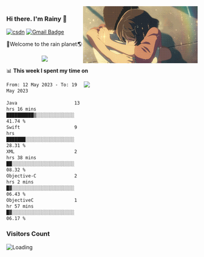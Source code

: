 <img  align='right' height="150" src="https://github.com/LikeRainDay/LikeRainDay/blob/master/pic/img_rain_1.gif?raw=true">



### Hi there. I'm Rainy :lemon:

[![csdn](https://img.shields.io/badge/-csdn-c14438?style=flat-square&logo=c&logoColor=white)](https://blog.csdn.net/qq_15807167)
[![Gmail Badge](https://img.shields.io/badge/-gmail-c14438?style=flat-square&logo=Gmail&logoColor=white&link=mailto:houshuai0816@gmail.com)](mailto:houshuai0816@gmail.com)

🚀Welcome to the rain planet🌎

<center>
<img align='center'  src="https://source.unsplash.com/user/rainyhehe/likes">
</center>

📊 **This week I spent my time on**

<img align='right'   width="300" src="https://github-readme-stats.vercel.app/api?username=LikeRainDay&show_icons=true&title_color=fff&icon_color=79ff97&text_color=9f9f9f&bg_color=151515&count_private=true">

<!--START_SECTION:waka-->

```text
From: 12 May 2023 - To: 19 May 2023

Java                     13 hrs 16 mins  ██████████▒░░░░░░░░░░░░░░   41.74 %
Swift                    9 hrs           ███████░░░░░░░░░░░░░░░░░░   28.31 %
XML                      2 hrs 38 mins   ██░░░░░░░░░░░░░░░░░░░░░░░   08.32 %
Objective-C              2 hrs 2 mins    █▓░░░░░░░░░░░░░░░░░░░░░░░   06.43 %
ObjectiveC               1 hr 57 mins    █▓░░░░░░░░░░░░░░░░░░░░░░░   06.17 %
```

<!--END_SECTION:waka-->

### Visitors Count
<img align="left" src = "https://profile-counter.glitch.me/LikeRainDay/count.svg" alt ="Loading">
